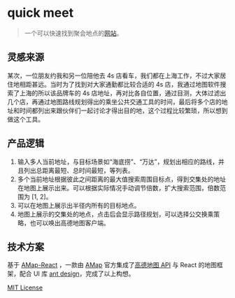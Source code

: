 # quick meet

> 一个可以快速找到聚会地点的[网站](https://yasinchan.com/quick-meet/)。

## 灵感来源

某次，一位朋友约我和另一位陪他去 4s 店看车，我们都在上海工作，不过大家居住地相距甚远。当时为了找到对大家通勤都比较合适的 4s 店，我通过地图软件搜索了上海的所以该品牌车的 4s 店地址，再对比各自位置，通过目测，大体过滤出几个店，再通过地图路线规划得出的乘坐公共交通工具的时间，最后将多个店的地址和时间都列出来跟伙伴们一起讨论才得出目的地，这个过程比较繁琐，所以想到做这个工具。

## 产品逻辑

1. 输入多人当前地址，与目标场景如“海底捞”、“万达”，规划出相应的路线，并且列出总距离最短、总时间最短，等列表。
2. 多个当前地址根据彼此之间距离的最大值搜索周围目标点，得到交集处的地址在地图上展示出来。可以根据实际情况手动调节倍数，扩大搜索范围，倍数范围为 [1, 2]。
3. 可以在地图上展示出半径内所有的目标地点。
4. 地图上展示的交集处的地点，点击后会显示路径规划，可以选择公交换乘策略，也可以唤出高德地图客户端。

## 技术方案

基于 [AMap-React](https://jimnox.gitee.io/amap-react/) ，一款由 [AMap](https://amap.com/) 官方集成了[高德地图 API](https://lbs.amap.com/api/jsapi-v2/summary/) 与 React 的地图框架，配合 UI 库 [ant design](https://ant.design/index-cn)，完成了以上构想。

[MIT License](https://opensource.org/licenses/MIT)
